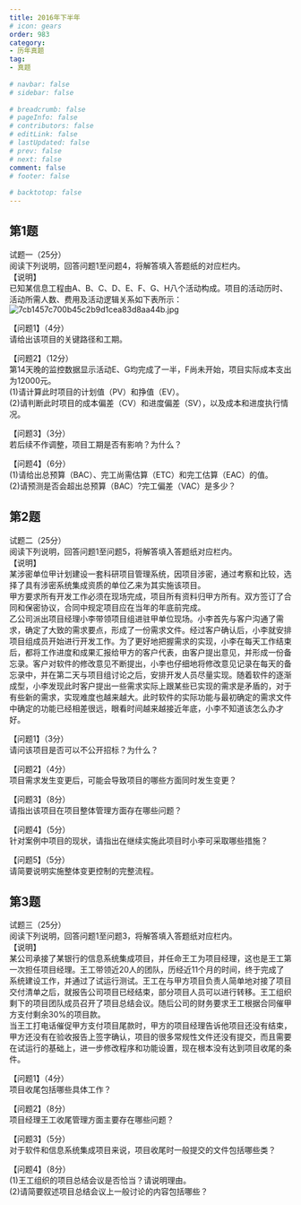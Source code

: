 ```yaml
---  
title: 2016年下半年  
# icon: gears  
order: 983  
category:  
- 历年真题  
tag:  
- 真题  
  
# navbar: false  
# sidebar: false  
  
# breadcrumb: false  
# pageInfo: false  
# contributors: false  
# editLink: false  
# lastUpdated: false  
# prev: false  
# next: false  
comment: false  
# footer: false  
  
# backtotop: false  
---  
```

## 第1题 ##

试题一（25分）  
阅读下列说明，回答问题1至问题4，将解答填入答题纸的对应栏内。  
【说明】  
已知某信息工程由A、B、C、D、E、F、G、H八个活动构成。项目的活动历时、活动所需人数、费用及活动逻辑关系如下表所示：  
![7cb1457c700b45c2b9d1cea83d8aa44b.jpg][]  
  
【问题1】（4分）  
请给出该项目的关键路径和工期。  
  
【问题2】（12分）  
第14天晚的监控数据显示活动E、G均完成了一半，F尚未开始，项目实际成本支出为12000元。  
(1)请计算此时项目的计划值（PV）和挣值（EV）。  
(2)请判断此时项目的成本偏差（CV）和进度偏差（SV），以及成本和进度执行情况。  
  
【问题3】（3分）  
若后续不作调整，项目工期是否有影响？为什么？  
  
【问题4】（6分）  
(1)请给出总预算（BAC）、完工尚需估算（ETC）和完工估算（EAC）的值。  
(2)请预测是否会超出总预算（BAC）?完工偏差（VAC）是多少？  


## 第2题 ##

试题二（25分）  
阅读下列说明，回答问题1至问题5，将解答填入答题纸对应栏内。  
【说明】  
某涉密单位甲计划建设一套科研项目管理系统，因项目涉密，通过考察和比较，选择了具有涉密系统集成资质的单位乙来为其实施该项目。  
甲方要求所有开发工作必须在现场完成，项目所有资料归甲方所有。双方签订了合同和保密协议，合同中规定项目应在当年的年底前完成。  
乙公司派出项目经理小李带领项目组进驻甲单位现场。小李首先与客户沟通了需求，确定了大致的需求要点，形成了一份需求文件。经过客户确认后，小李就安排项目组成员开始进行开发工作。为了更好地把握需求的实现，小李在每天工作结束后，都将工作进度和成果汇报给甲方的客户代表，由客户提出意见，并形成一份备忘录。客户对软件的修改意见不断提出，小李也仔细地将修改意见记录在每天的备忘录中，并在第二天与项目组讨论之后，安排开发人员尽量实现。随着软件的逐渐成型，小李发现此时客户提出一些需求实际上跟某些已实现的需求是矛盾的，对于有些新的需求，实现难度也越来越大。此时软件的实际功能与最初确定的需求文件中确定的功能已经相差很远，眼看时间越来越接近年底，小李不知道该怎么办才好。  
  
【问题1】（3分）  
请问该项目是否可以不公开招标？为什么？  
  
【问题2】（4分）  
项目需求发生变更后，可能会导致项目的哪些方面同时发生变更？  
  
【问题3】（8分）  
请指出该项目在项目整体管理方面存在哪些问题？  
  
【问题4】（5分）  
针对案例中项目的现状，请指出在继续实施此项目时小李可采取哪些措施？  
  
【问题5】（5分）  
请简要说明实施整体变更控制的完整流程。  


## 第3题 ##

试题三（25分）  
阅读下列说明，回答问题1至问题3，将解答填入答题纸对应栏内。  
【说明】  
某公司承接了某银行的信息系统集成项目，并任命王工为项目经理，这也是王工第一次担任项目经理。王工带领近20人的团队，历经近11个月的时间，终于完成了系统建设工作，并通过了试运行测试。王工在与甲方项目负责人简单地对接了项目交付清单之后，就报告公司项目已经结束，部分项目人员可以进行转移。王工组织剩下的项目团队成员召开了项目总结会议。随后公司的财务要求王工根据合同催甲方支付剩余30%的项目款。  
当王工打电话催促甲方支付项目尾款时，甲方的项目经理告诉他项目还没有结束，甲方还没有在验收报告上签字确认，项目的很多常规性文件还没有提交，而且需要在试运行的基础上，进一步修改程序和功能设置，现在根本没有达到项目收尾的条件。  
  
【问题1】（4分）  
项目收尾包括哪些具体工作？  
  
【问题2】（8分）  
项目经理王工收尾管理方面主要存在哪些问题？  
  
【问题3】（5分）  
对于软件和信息系统集成项目来说，项目收尾时一般提交的文件包括哪些类？  
  
【问题4】（8分）  
(1)王工组织的项目总结会议是否恰当？请说明理由。  
(2)请简要叙述项目总结会议上一般讨论的内容包括哪些？  



[7cb1457c700b45c2b9d1cea83d8aa44b.jpg]: https://www.xkxxkx.cn/file/exam/software/信息系统项目管理师/案例/第1题/7cb1457c700b45c2b9d1cea83d8aa44b.jpg
